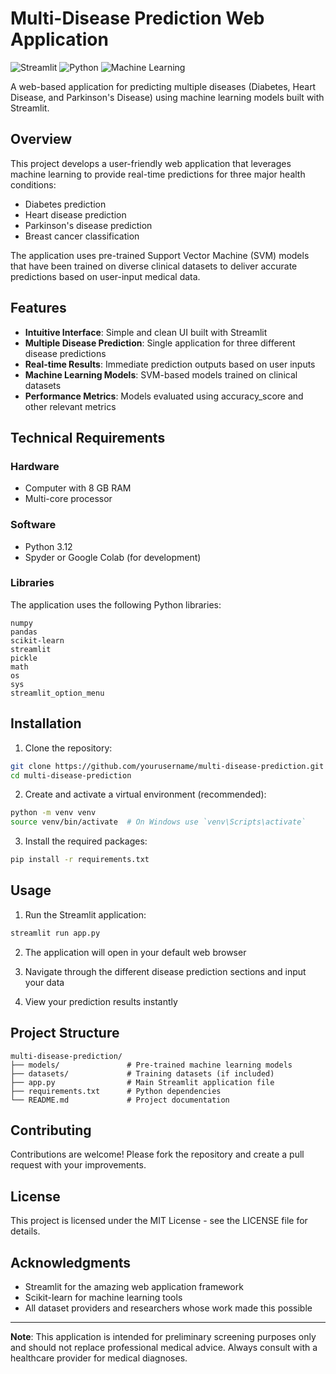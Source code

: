 # Multi-Disease Prediction Web Application

![Streamlit](https://img.shields.io/badge/Streamlit-FF4B4B?style=for-the-badge&logo=Streamlit&logoColor=white)
![Python](https://img.shields.io/badge/Python-3.12-blue?style=for-the-badge&logo=python)
![Machine Learning](https://img.shields.io/badge/Machine%20Learning-SVM-orange?style=for-the-badge)

A web-based application for predicting multiple diseases (Diabetes, Heart Disease, and Parkinson's Disease) using machine learning models built with Streamlit.

## Overview

This project develops a user-friendly web application that leverages machine learning to provide real-time predictions for three major health conditions:
- Diabetes prediction
- Heart disease prediction
- Parkinson's disease prediction
- Breast cancer classification

The application uses pre-trained Support Vector Machine (SVM) models that have been trained on diverse clinical datasets to deliver accurate predictions based on user-input medical data.

## Features

- **Intuitive Interface**: Simple and clean UI built with Streamlit
- **Multiple Disease Prediction**: Single application for three different disease predictions
- **Real-time Results**: Immediate prediction outputs based on user inputs
- **Machine Learning Models**: SVM-based models trained on clinical datasets
- **Performance Metrics**: Models evaluated using accuracy_score and other relevant metrics

## Technical Requirements

### Hardware
- Computer with 8 GB RAM
- Multi-core processor

### Software
- Python 3.12
- Spyder or Google Colab (for development)

### Libraries
The application uses the following Python libraries:
```
numpy
pandas
scikit-learn
streamlit
pickle
math
os
sys
streamlit_option_menu
```

## Installation

1. Clone the repository:
```bash
git clone https://github.com/yourusername/multi-disease-prediction.git
cd multi-disease-prediction
```

2. Create and activate a virtual environment (recommended):
```bash
python -m venv venv
source venv/bin/activate  # On Windows use `venv\Scripts\activate`
```

3. Install the required packages:
```bash
pip install -r requirements.txt
```

## Usage

1. Run the Streamlit application:
```bash
streamlit run app.py
```

2. The application will open in your default web browser

3. Navigate through the different disease prediction sections and input your data

4. View your prediction results instantly

## Project Structure

```
multi-disease-prediction/
├── models/               # Pre-trained machine learning models
├── datasets/             # Training datasets (if included)
├── app.py                # Main Streamlit application file
├── requirements.txt      # Python dependencies
└── README.md             # Project documentation
```

## Contributing

Contributions are welcome! Please fork the repository and create a pull request with your improvements.

## License

This project is licensed under the MIT License - see the LICENSE file for details.

## Acknowledgments

- Streamlit for the amazing web application framework
- Scikit-learn for machine learning tools
- All dataset providers and researchers whose work made this possible

---

**Note**: This application is intended for preliminary screening purposes only and should not replace professional medical advice. Always consult with a healthcare provider for medical diagnoses.

